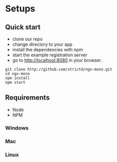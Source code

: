 # Setups

## Quick start

* clone our repo
* change directory to your app
* install the dependencies with npm
* start the example registration server
* go to [http://localhost:8080](http://localhost:8080) in your browser.

```
git clone http://github.com/strictd/ngx-mono.git
cd ngx-mono
npm install
npm start
```

## Requirements
* Node
* NPM

### Windows

### Mac

### Linux

